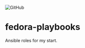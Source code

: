 ![GitHub](https://img.shields.io/github/license/laspavel/start)

# fedora-playbooks

Ansible roles for my start.
